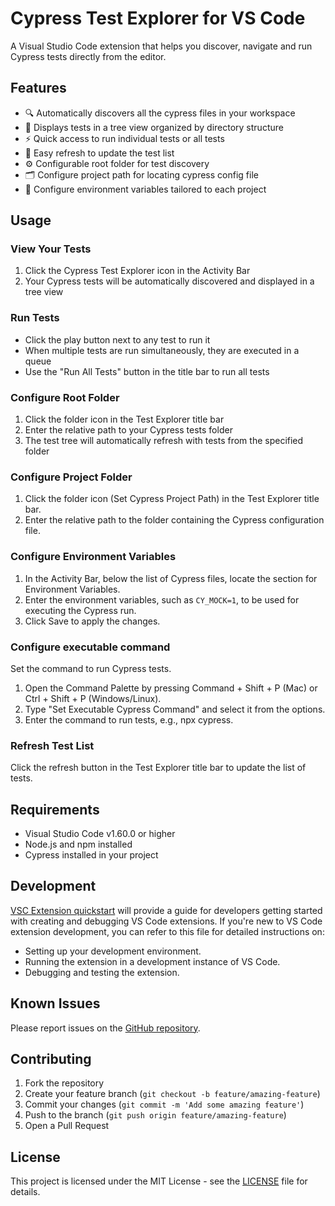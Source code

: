 # Cypress Test Explorer for VS Code

A Visual Studio Code extension that helps you discover, navigate and run Cypress tests directly from the editor.

## Features

- 🔍 Automatically discovers all the cypress files in your workspace
- 📁 Displays tests in a tree view organized by directory structure
- ⚡ Quick access to run individual tests or all tests
- 🔄 Easy refresh to update the test list
- ⚙️ Configurable root folder for test discovery
- 🗂️ Configure project path for locating cypress config file
- 🔧 Configure environment variables tailored to each project

## Usage

### View Your Tests

1. Click the Cypress Test Explorer icon in the Activity Bar
2. Your Cypress tests will be automatically discovered and displayed in a tree view

### Run Tests

- Click the play button next to any test to run it
- When multiple tests are run simultaneously, they are executed in a queue
- Use the "Run All Tests" button in the title bar to run all tests

### Configure Root Folder

1. Click the folder icon in the Test Explorer title bar
2. Enter the relative path to your Cypress tests folder
3. The test tree will automatically refresh with tests from the specified folder

### Configure Project Folder

1. Click the folder icon (Set Cypress Project Path) in the Test Explorer title bar.
2. Enter the relative path to the folder containing the Cypress configuration file.

### Configure Environment Variables

1. In the Activity Bar, below the list of Cypress files, locate the section for Environment Variables.
2. Enter the environment variables, such as `CY_MOCK=1`, to be used for executing the Cypress run.
3. Click Save to apply the changes.

### Configure executable command

Set the command to run Cypress tests.

1. Open the Command Palette by pressing Command + Shift + P (Mac) or Ctrl + Shift + P (Windows/Linux).
2. Type "Set Executable Cypress Command" and select it from the options.
3. Enter the command to run tests, e.g., npx cypress.

### Refresh Test List

Click the refresh button in the Test Explorer title bar to update the list of tests.

## Requirements

- Visual Studio Code v1.60.0 or higher
- Node.js and npm installed
- Cypress installed in your project

## Development

[VSC Extension quickstart](vsc-extension-quickstart.md) will provide a guide for developers getting started with creating and debugging VS Code extensions. If you're new to VS Code extension development, you can refer to this file for detailed instructions on:

- Setting up your development environment.
- Running the extension in a development instance of VS Code.
- Debugging and testing the extension.

## Known Issues

Please report issues on the [GitHub repository](https://github.com/dpanshug/cypress-test-explorer/issues).

## Contributing

1. Fork the repository
2. Create your feature branch (`git checkout -b feature/amazing-feature`)
3. Commit your changes (`git commit -m 'Add some amazing feature'`)
4. Push to the branch (`git push origin feature/amazing-feature`)
5. Open a Pull Request

## License

This project is licensed under the MIT License - see the [LICENSE](LICENSE) file for details.
